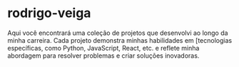 # rodrigo-veiga
Aqui você encontrará uma coleção de projetos que desenvolvi ao longo da minha carreira. Cada projeto demonstra minhas habilidades em [tecnologias específicas, como Python, JavaScript, React, etc. e reflete minha abordagem para resolver problemas e criar soluções inovadoras.
